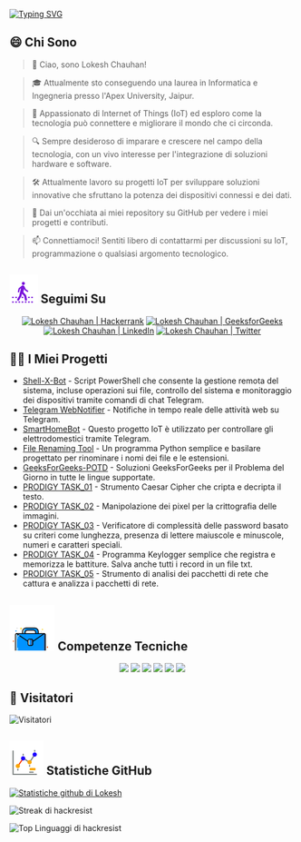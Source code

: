 [![Typing SVG](https://readme-typing-svg.demolab.com?font=Fira+Code&weight=800&size=22&pause=1000&center=true&vCenter=true&width=835&lines=%F0%9F%91%8BCiao+visitatori.+Benvenuti+qui!%F0%9F%91%8B;%F0%9F%9A%80+Creiamo+grandezza+insieme!+%F0%9F%9A%80;%E2%9C%A8+Nel+mondo+della+tecnologia+e+oltre.+%E2%9C%A8)](https://git.io/typing-svg)

## 😄 Chi Sono
> 👋 Ciao, sono Lokesh Chauhan!

> 🎓 Attualmente sto conseguendo una laurea in Informatica e Ingegneria presso l'Apex University, Jaipur.

> 🌟 Appassionato di Internet of Things (IoT) ed esploro come la tecnologia può connettere e migliorare il mondo che ci circonda.

> 🔍 Sempre desideroso di imparare e crescere nel campo della tecnologia, con un vivo interesse per l'integrazione di soluzioni hardware e software.

> 🛠 Attualmente lavoro su progetti IoT per sviluppare soluzioni innovative che sfruttano la potenza dei dispositivi connessi e dei dati.

> 🔭 Dai un'occhiata ai miei repository su GitHub per vedere i miei progetti e contributi.

> 📫 Connettiamoci! Sentiti libero di contattarmi per discussioni su IoT, programmazione o qualsiasi argomento tecnologico.
<!--
<p align="center">
  <a href="https://www.linkedin.com/in/lokeshchauhanapex/"><img src="https://img.shields.io/badge/Linkedin-10000?style=plastic&logo=LinkedIn&logoColor=FFFFFF&labelColor=2A79D7&color=2A79D7" alt="Lokesh Chauhan  | LinkedIn"/></a>
  -->

## ![Seguimi](/icon/follow.svg) Seguimi Su 
<p>
<p align="center">
    <a href="https://www.hackerrank.com/profile/lokeshchauhan"><img src="https://img.shields.io/badge/Hackerrank-100000?style=plastic&logo=hackerrank&logoColor=FFFFFF&labelColor=42BA3D&color=0EA608" alt="Lokesh Chauhan | Hackerrank"/></a>
    <a href="https://auth.geeksforgeeks.org/user/lokeshchauhan"><img src="https://img.shields.io/badge/GeeksforGeeks-100000?style=plastic&logo=geeksforgeeks&logoColor=FFFFFF&labelColor=42BA3D&color=23891F" alt="Lokesh Chauhan | GeeksforGeeks"/></a>
    <a href="https://www.linkedin.com/in/lokeshchauhanapex/"><img src="https://img.shields.io/badge/Linkedin-10000?style=plastic&logo=LinkedIn&logoColor=FFFFFF&labelColor=2A79D7&color=2A79D7" alt="Lokesh Chauhan  | LinkedIn"/></a>
<a href="https://x.com/Hackresist"><img src="https://img.shields.io/badge/Twitter-100000?style=plastic&logo=x&logoColor=ffffff&labelColor=000000&color=0e1525" alt="Lokesh Chauhan | Twitter"/>
    </a>
</p>

## 👨‍💻 I Miei Progetti
* [Shell-X-Bot](https://github.com/HackResist/Shell-X-bot) - Script PowerShell che consente la gestione remota del sistema, incluse operazioni sui file, controllo del sistema e monitoraggio dei dispositivi tramite comandi di chat Telegram.
* [Telegram WebNotifier](https://github.com/HackResist/Telegram_WebNotifier) - Notifiche in tempo reale delle attività web su Telegram.
* [SmartHomeBot](https://github.com/HackResist/SmartHomeBot) - Questo progetto IoT è utilizzato per controllare gli elettrodomestici tramite Telegram.
* [File Renaming Tool](https://github.com/HackResist/File-Renaming-Tool) - Un programma Python semplice e basilare progettato per rinominare i nomi dei file e le estensioni.
* [GeeksForGeeks-POTD](https://github.com/HackResist/GeeksForGeeks-POTD) - Soluzioni GeeksForGeeks per il Problema del Giorno in tutte le lingue supportate.
* [PRODIGY TASK_01](https://github.com/HackResist/PRODIGY_CS_01) - Strumento Caesar Cipher che cripta e decripta il testo.
* [PRODIGY TASK_02](https://github.com/HackResist/PRODIGY_CS_02) - Manipolazione dei pixel per la crittografia delle immagini.
* [PRODIGY TASK_03](https://github.com/HackResist/PRODIGY_CS_03) - Verificatore di complessità delle password basato su criteri come lunghezza, presenza di lettere maiuscole e minuscole, numeri e caratteri speciali.
* [PRODIGY TASK_04](https://github.com/HackResist/PRODIGY_CS_04) - Programma Keylogger semplice che registra e memorizza le battiture. Salva anche tutti i record in un file txt.
* [PRODIGY TASK_05](https://github.com/HackResist/PRODIGY_CS_05) - Strumento di analisi dei pacchetti di rete che cattura e analizza i pacchetti di rete.

## ![Competenze Tecniche](/icon/Skill.svg) Competenze Tecniche
<p align="center">
  <a href="https://www.open-std.org/JTC1/SC22/WG14/">
    <img src="https://skillicons.dev/icons?i=c" /></a>
  <a href="https://www.oracle.com/java/">
    <img src="https://skillicons.dev/icons?i=java" /></a>
  <a href="https://isocpp.org/">
    <img src="https://skillicons.dev/icons?i=cpp" /></a>
  <a href="https://www.python.org/">
    <img src="https://skillicons.dev/icons?i=py" /></a>
  <a href="https://www.gnu.org/software/bash/">
    <img src="https://skillicons.dev/icons?i=bash" /></a>
  <a href="https://ecma-international.org/publications-and-standards/standards/ecma-262/">
    <img src="https://skillicons.dev/icons?i=js" /></a>
</p>

## 👀 Visitatori
![Visitatori](https://moe-counter.glitch.me/get/@HackResist?theme=rule34)

## ![Statistiche Github](/icon/graph.svg) Statistiche GitHub 
[![Statistiche github di Lokesh](https://github-readme-stats.vercel.app/api?username=HackResist&show_icons=true&theme=dark&count_private=true)](https://github.com/HackResist)

![Streak di hackresist](https://github-readme-streak-stats.herokuapp.com/?user=hackresist&theme=cobalt&hide_border=false)

![Top Linguaggi di hackresist](https://github-readme-stats.vercel.app/api/top-langs/?username=hackresist&theme=cobalt&show_icons=true&hide_border=false&layout=compact)
